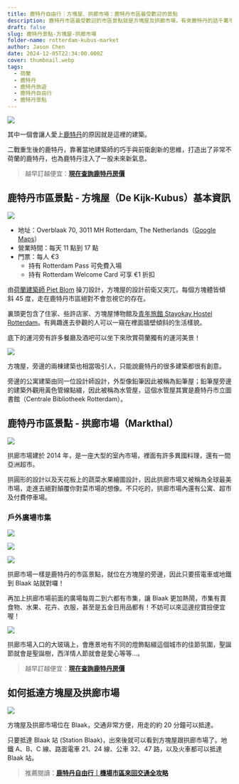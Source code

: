 ```yaml
---
title: 鹿特丹自由行｜方塊屋、拱廊市場：鹿特丹市區最受歡迎的景點
description: 鹿特丹市區最受歡迎的市區景點就是方塊屋及拱廊市場，有來鹿特丹的話千萬不要錯過！
draft: false
slug: 鹿特丹景點-方塊屋-拱廊市場
folder-name: rotterdam-kubus-market
author: Jason Chen
date: 2024-12-05T22:34:00.000Z
cover: thumbnail.webp
tags:
  - 荷蘭
  - 鹿特丹
  - 鹿特丹旅遊
  - 鹿特丹自由行
  - 鹿特丹景點
---
```


![](thumbnail.webp)

其中一個會讓人愛上[鹿特丹](https://exittaiwan.com/tags/%E9%B9%BF%E7%89%B9%E4%B8%B9/)的原因就是這裡的建築。

二戰重生後的鹿特丹，靠著當地建築師的巧手與前衛創新的思維，打造出了非常不荷蘭的鹿特丹，也為鹿特丹注入了一股未來新氣息。

> 越早訂越便宜：[**現在查詢鹿特丹房價**](https://www.booking.com/city/nl/rotterdam.xt.html?aid=7956794&no_rooms=1&group_adults=2)

## 鹿特丹市區景點 - 方塊屋（De Kijk-Kubus）基本資訊

![](image2.webp)

* 地址：Overblaak 70, 3011 MH Rotterdam, The Netherlands（[Google Maps](https://maps.app.goo.gl/zJucKu8kjN7CLqLJ9)）
* 營業時間：每天 11 點到 17 點
* 門票：每人 €3
  - 持有 Rotterdam Pass 可免費入場
  - 持有 Rotterdam Welcome Card 可享 €1 折扣

由[荷蘭建築師 Piet Blom](https://forgemind.net/media/piet-blom-%E8%8D%B7%E8%98%AD%E9%B9%BF%E7%89%B9%E4%B8%B9cube-houses/) 操刀設計，方塊屋的設計前衛又突兀，每個方塊體皆傾斜 45 度，走在鹿特丹市區絕對不會忽視它的存在。

裏頭更包含了住家、些許店家、方塊屋博物館及[青年旅館 Stayokay Hostel Rotterdam](https://www.booking.com/hotel/nl/stayokay-rotterdam.xt.html?aid=7956794&no_rooms=1&group_adults=2)。有興趣進去參觀的人可以一窺在裡面牆壁傾斜的生活樣貌。

底下的運河旁有許多餐廳及酒吧可以坐下來欣賞荷蘭獨有的運河美景！

![](image4.webp)

方塊屋，旁邊的兩棟建築也相當吸引人，只能說鹿特丹的很多建築都很有創意。

旁邊的公寓建築由同一位設計師設計，外型像鉛筆因此被稱為鉛筆屋；鉛筆屋旁邊的建築外觀用黃色管線點綴，因此被稱為水管屋，這個水管屋其實是鹿特丹市立圖書館（Centrale Bibliotheek Rotterdam）。

## 鹿特丹市區景點 - 拱廊市場（Markthal）

![](thumbnail.webp)

拱廊市場建於 2014 年，是一座大型的室內市場，裡面有許多異國料理，還有一間亞洲超市。

拱圓形的設計以及天花板上的蔬菜水果繪圖設計，因此拱廊市場又被稱為全球最美市場，走進去絕對顛覆你對菜市場的想像。不只吃的，拱廊市場內還有公寓、超市及付費停車場。

### 戶外廣場市集

![](image5.webp)

![](image7.webp)

![](image1.webp)

拱廊市場一樣是鹿特丹的市區景點，就位在方塊屋的旁邊，因此只要搭電車或地鐵到 Blaak 站就對囉！

再加上拱廊市場前面的廣場每周二到六都有市集，讓 Blaak 更加熱鬧，市集有賣食物、水果、花卉、衣服，甚至是五金日用品都有！不妨可以來這邊挖寶撿便宜喔！

![](image-8.webp)

拱廊市場入口的大玻璃上，會應景地有不同的燈飾點綴這個城市的佳節氛圍，聖誕節就會是聖誕樹，西洋情人節就會是愛心等等...。

> 越早訂越便宜：[**現在查詢鹿特丹房價**](https://www.booking.com/city/nl/rotterdam.xt.html?aid=7956794&no_rooms=1&group_adults=2)

## 如何抵達方塊屋及拱廊市場

![](image9.webp)

方塊屋及拱廊市場位在 Blaak，交通非常方便，用走的約 20 分鐘可以抵達。

只要抵達 Blaak 站 (Station Blaak)，出來後就可以看到方塊屋跟拱廊市場了。地鐵 A、B、C 線、路面電車 21、24 線、公車 32、47 路，以及火車都可以抵達 Blaak 站。

> 推薦閱讀：[**鹿特丹自由行｜機場市區來回交通全攻略**](https://exittaiwan.com/posts/%E9%B9%BF%E7%89%B9%E4%B8%B9%E6%A9%9F%E5%A0%B4%E5%88%B0%E5%B8%82%E5%8D%80%E4%BA%A4%E9%80%9A%E5%85%A8%E6%94%BB%E7%95%A5/)
